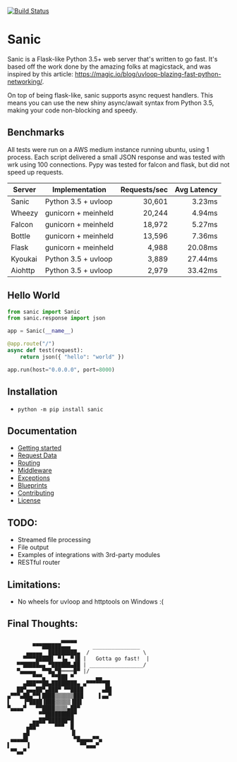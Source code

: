 [![Build Status](https://travis-ci.org/channelcat/sanic.svg?branch=master)](https://travis-ci.org/channelcat/sanic)

# Sanic

Sanic is a Flask-like Python 3.5+ web server that's written to go fast.  It's based off the work done by the amazing folks at magicstack, and was inspired by this article: https://magic.io/blog/uvloop-blazing-fast-python-networking/.

On top of being flask-like, sanic supports async request handlers.  This means you can use the new shiny async/await syntax from Python 3.5, making your code non-blocking and speedy.

## Benchmarks

All tests were run on a AWS medium instance running ubuntu, using 1 process.  Each script delivered a small JSON response and was tested with wrk using 100 connections.  Pypy was tested for falcon and flask, but did not speed up requests.

| Server  | Implementation      | Requests/sec | Avg Latency |
| ------- | ------------------- | ------------:| -----------:|
| Sanic   | Python 3.5 + uvloop |       30,601 |      3.23ms |
| Wheezy  | gunicorn + meinheld |       20,244 |      4.94ms |
| Falcon  | gunicorn + meinheld |       18,972 |      5.27ms |
| Bottle  | gunicorn + meinheld |       13,596 |      7.36ms |
| Flask   | gunicorn + meinheld |        4,988 |     20.08ms |
| Kyoukai | Python 3.5 + uvloop |        3,889 |     27.44ms |
| Aiohttp | Python 3.5 + uvloop |        2,979 |     33.42ms |

## Hello World

```python
from sanic import Sanic
from sanic.response import json

app = Sanic(__name__)

@app.route("/")
async def test(request):
    return json({ "hello": "world" })

app.run(host="0.0.0.0", port=8000)
```

## Installation
 * `python -m pip install sanic`

## Documentation
 * [Getting started](docs/getting_started.md)
 * [Request Data](docs/request_data.md)
 * [Routing](docs/routing.md)
 * [Middleware](docs/middleware.md)
 * [Exceptions](docs/exceptions.md)
 * [Blueprints](docs/blueprints.md)
 * [Contributing](docs/contributing.md)
 * [License](LICENSE)

## TODO:
 * Streamed file processing
 * File output
 * Examples of integrations with 3rd-party modules
 * RESTful router

## Limitations:
 * No wheels for uvloop and httptools on Windows :(

## Final Thoughts:

                     ▄▄▄▄▄
            ▀▀▀██████▄▄▄       _______________
          ▄▄▄▄▄  █████████▄  /                 \
         ▀▀▀▀█████▌ ▀▐▄ ▀▐█ |   Gotta go fast!  | 
       ▀▀█████▄▄ ▀██████▄██ | _________________/
       ▀▄▄▄▄▄  ▀▀█▄▀█════█▀ |/
            ▀▀▀▄  ▀▀███ ▀       ▄▄
         ▄███▀▀██▄████████▄ ▄▀▀▀▀▀▀█▌
       ██▀▄▄▄██▀▄███▀ ▀▀████      ▄██
    ▄▀▀▀▄██▄▀▀▌████▒▒▒▒▒▒███     ▌▄▄▀
    ▌    ▐▀████▐███▒▒▒▒▒▐██▌
    ▀▄▄▄▄▀   ▀▀████▒▒▒▒▄██▀
              ▀▀█████████▀
            ▄▄██▀██████▀█
          ▄██▀     ▀▀▀  █
         ▄█             ▐▌
     ▄▄▄▄█▌              ▀█▄▄▄▄▀▀▄
    ▌     ▐                ▀▀▄▄▄▀
     ▀▀▄▄▀
